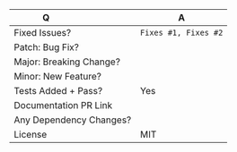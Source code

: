 <!--
Before making a PR, please read our contributing guidelines
https://github.com/babel/babel/blob/main/CONTRIBUTING.md

Please note that the Babel Team requires two approvals before merging most PRs.

For issue references: Add a comma-separated list of a [closing word](https://help.github.com/articles/closing-issues-via-commit-messages/) followed by the ticket number fixed by the PR. (it should be underlined in the preview if done correctly)

If you are making a change that should have a docs update: submit another PR to https://github.com/babel/website
-->

| Q                        | A <!--(Can use an emoji 👍) -->                                                                            |
| ------------------------ | ---------------------------------------------------------------------------------------------------------- |
| Fixed Issues?            | `Fixes #1, Fixes #2` <!-- remove the (`) quotes and write "Fixes" before the number to link the issues --> |
| Patch: Bug Fix?          |                                                                                                            |
| Major: Breaking Change?  |                                                                                                            |
| Minor: New Feature?      |                                                                                                            |
| Tests Added + Pass?      | Yes                                                                                                        |
| Documentation PR Link    | <!-- If only readme change, add `[skip ci]` to your commits -->                                            |
| Any Dependency Changes?  |                                                                                                            |
| License                  | MIT                                                                                                        |

<!-- Describe your changes below in as much detail as possible -->
